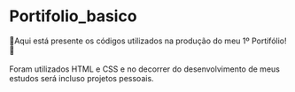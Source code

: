 # Portifolio_basico

🎉Aqui está presente os códigos utilizados na produção do meu 1º Portifólio!🎉 <br><br>
Foram utilizados HTML e CSS e no decorrer do desenvolvimento de meus estudos será incluso projetos pessoais.
